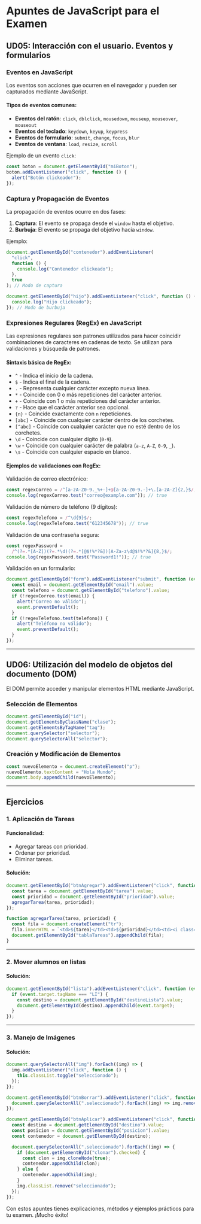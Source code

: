 # Apuntes de JavaScript para el Examen

## UD05: Interacción con el usuario. Eventos y formularios

### Eventos en JavaScript

Los eventos son acciones que ocurren en el navegador y pueden ser capturados mediante JavaScript.

#### Tipos de eventos comunes:

- **Eventos del ratón**: `click`, `dblclick`, `mousedown`, `mouseup`, `mouseover`, `mouseout`
- **Eventos del teclado**: `keydown`, `keyup`, `keypress`
- **Eventos de formulario**: `submit`, `change`, `focus`, `blur`
- **Eventos de ventana**: `load`, `resize`, `scroll`

Ejemplo de un evento `click`:

```javascript
const boton = document.getElementById("miBoton");
boton.addEventListener("click", function () {
  alert("Botón clickeado!");
});
```

### Captura y Propagación de Eventos

La propagación de eventos ocurre en dos fases:

1. **Captura**: El evento se propaga desde el `window` hasta el objetivo.
2. **Burbuja**: El evento se propaga del objetivo hacia `window`.

Ejemplo:

```javascript
document.getElementById("contenedor").addEventListener(
  "click",
  function () {
    console.log("Contenedor clickeado");
  },
  true
); // Modo de captura

document.getElementById("hijo").addEventListener("click", function () {
  console.log("Hijo clickeado");
}); // Modo de burbuja
```

### Expresiones Regulares (RegEx) en JavaScript

Las expresiones regulares son patrones utilizados para hacer coincidir combinaciones de caracteres en cadenas de texto. Se utilizan para validaciones y búsqueda de patrones.

#### Sintaxis básica de RegEx:

- `^` - Indica el inicio de la cadena.
- `$` - Indica el final de la cadena.
- `.` - Representa cualquier carácter excepto nueva línea.
- `*` - Coincide con 0 o más repeticiones del carácter anterior.
- `+` - Coincide con 1 o más repeticiones del carácter anterior.
- `?` - Hace que el carácter anterior sea opcional.
- `{n}` - Coincide exactamente con `n` repeticiones.
- `[abc]` - Coincide con cualquier carácter dentro de los corchetes.
- `[^abc]` - Coincide con cualquier carácter que no esté dentro de los corchetes.
- `\d` - Coincide con cualquier dígito (`0-9`).
- `\w` - Coincide con cualquier carácter de palabra (`a-z`, `A-Z`, `0-9`, `_`).
- `\s` - Coincide con cualquier espacio en blanco.

#### Ejemplos de validaciones con RegEx:

Validación de correo electrónico:

```javascript
const regexCorreo = /^[a-zA-Z0-9._%+-]+@[a-zA-Z0-9.-]+\.[a-zA-Z]{2,}$/;
console.log(regexCorreo.test("correo@example.com")); // true
```

Validación de número de teléfono (9 dígitos):

```javascript
const regexTelefono = /^\d{9}$/;
console.log(regexTelefono.test("612345678")); // true
```

Validación de una contraseña segura:

```javascript
const regexPassword =
  /^(?=.*[A-Z])(?=.*\d)(?=.*[@$!%*?&])[A-Za-z\d@$!%*?&]{8,}$/;
console.log(regexPassword.test("Password1!")); // true
```

Validación en un formulario:

```javascript
document.getElementById("form").addEventListener("submit", function (event) {
  const email = document.getElementById("email").value;
  const telefono = document.getElementById("telefono").value;
  if (!regexCorreo.test(email)) {
    alert("Correo no válido");
    event.preventDefault();
  }
  if (!regexTelefono.test(telefono)) {
    alert("Teléfono no válido");
    event.preventDefault();
  }
});
```

---

## UD06: Utilización del modelo de objetos del documento (DOM)

El DOM permite acceder y manipular elementos HTML mediante JavaScript.

### Selección de Elementos

```javascript
document.getElementById("id");
document.getElementsByClassName("clase");
document.getElementsByTagName("tag");
document.querySelector("selector");
document.querySelectorAll("selector");
```

### Creación y Modificación de Elementos

```javascript
const nuevoElemento = document.createElement("p");
nuevoElemento.textContent = "Hola Mundo";
document.body.appendChild(nuevoElemento);
```

---

## Ejercicios

### 1. Aplicación de Tareas

#### Funcionalidad:

- Agregar tareas con prioridad.
- Ordenar por prioridad.
- Eliminar tareas.

#### Solución:

```javascript
document.getElementById("btnAgregar").addEventListener("click", function () {
  const tarea = document.getElementById("tarea").value;
  const prioridad = document.getElementById("prioridad").value;
  agregarTarea(tarea, prioridad);
});

function agregarTarea(tarea, prioridad) {
  const fila = document.createElement("tr");
  fila.innerHTML = `<td>${tarea}</td><td>${prioridad}</td><td><i class='w3-xxlarge w3-trash'></i></td>`;
  document.getElementById("tablaTareas").appendChild(fila);
}
```

---

### 2. Mover alumnos en listas

#### Solución:

```javascript
document.getElementById("lista").addEventListener("click", function (event) {
  if (event.target.tagName === "LI") {
    const destino = document.getElementById("destinoLista").value;
    document.getElementById(destino).appendChild(event.target);
  }
});
```

---

### 3. Manejo de Imágenes

#### Solución:

```javascript
document.querySelectorAll("img").forEach((img) => {
  img.addEventListener("click", function () {
    this.classList.toggle("seleccionado");
  });
});

document.getElementById("btnBorrar").addEventListener("click", function () {
  document.querySelectorAll(".seleccionado").forEach((img) => img.remove());
});

document.getElementById("btnAplicar").addEventListener("click", function () {
  const destino = document.getElementById("destino").value;
  const posicion = document.getElementById("posicion").value;
  const contenedor = document.getElementById(destino);

  document.querySelectorAll(".seleccionado").forEach((img) => {
    if (document.getElementById("clonar").checked) {
      const clon = img.cloneNode(true);
      contenedor.appendChild(clon);
    } else {
      contenedor.appendChild(img);
    }
    img.classList.remove("seleccionado");
  });
});
```

Con estos apuntes tienes explicaciones, métodos y ejemplos prácticos para tu examen. ¡Mucho éxito!
